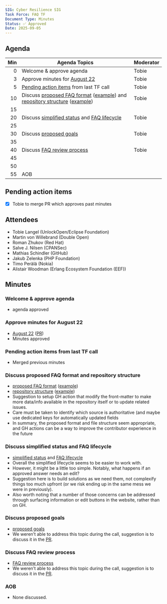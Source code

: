 ```yaml
---
SIG: Cyber Resilience SIG
Task Force: FAQ TF
Document Type: Minutes
Status: ✅ Approved
Date: 2025-09-05
---
```


##  Agenda

| Min | Agenda Topics | Moderator |
| --: | ----- | --- |
|   0 | Welcome & approve agenda | Tobie |
|   3 | Approve minutes for [August 22](./2025-08-22-mom-faq-tf.md) | Tobie |
|   5 | [Pending action items](#pending-action-items) from last TF call | Tobie |
|  10 | Discuss [proposed FAQ format][format] ([example][]) and [repository structure][struct] ([example][struct-example]) | Tobie |
|  15 | | |
|  20 | Discuss [simplified status][status] and [FAQ lifecycle][lifecycle] | Tobie |
|  25 | | |
|  30 | Discuss [proposed goals][goals] | Tobie |
|  35 | | |
|  40 | Discuss [FAQ review process][review] | Tobie |
|  45 | | |
|  50 | | |
|  55 | AOB | |

## Pending action items
- [X] Tobie to merge PR which approves past minutes

## Attendees

* Tobie Langel (UnlockOpen/Eclipse Foundation)  
* Martin von Willebrand (Double Open)  
* Roman Zhukov (Red Hat)  
* Salve J. Nilsen (CPANSec)  
* Mathias Schindler (GitHub)  
* Jakub Zelenka (PHP Foundation)  
* Timo Perälä (Nokia)  
* Alistair Woodman (Erlang Ecosystem Foundation (EEF))

## Minutes

### Welcome & approve agenda

* agenda approved

### Approve minutes for August 22

* [August 22](./2025-08-22-mom-faq-tf.md) ([PR](https://github.com/orcwg/orcwg/pull/171))  
* Minutes approved

### Pending action items from last TF call

* Merged previous minutes

### Discuss proposed FAQ format and repository structure

* [proposed FAQ format][format] ([example][])
* [repository structure][struct] ([example][struct-example])
* Suggestion to setup GH action that modify the front-matter to make more data/info available in the repository itself or to update related issues.  
* Care must be taken to identify which source is authoritative (and maybe use dedicated keys for automatically updated fields  
* In summary, the proposed format and file structure seem appropriate, and GH actions can be a way to improve the contributor experience in the future

### Discuss simplified status and FAQ lifecycle

* [simplified status][status] and [FAQ lifecycle][lifecycle]
* Overall the simplified lifecycle seems to be easier to work with.  
* However, it might be a little too simple. Notably, what happens if an approved answer needs an edit?  
* Suggestion here is to build solutions as we need them, not complexify things too much upfront (or we risk ending up in the same mess we were in previously).  
* Also worth noting that a number of those concerns can be addressed through surfacing information or edit buttons in the website, rather than on GH.

### Discuss proposed goals

* [proposed goals][goals] 
* We weren’t able to address this topic during the call, suggestion is to discuss it in the [PR][].

### Discuss FAQ review process

* [FAQ review process][review]
* We weren’t able to address this topic during the call, suggestion is to discuss it in the [PR][].

### AOB

* None discussed.



[PR]: https://github.com/orcwg/cra-hub/pull/272
[format]: https://github.com/orcwg/cra-hub/blob/tobie-faq-revamp/faq/README.md#file-format
[example]: https://github.com/orcwg/cra-hub/blob/tobie-faq-revamp/faq/cra.md
[struct]: https://github.com/orcwg/cra-hub/blob/tobie-faq-revamp/faq/README.md#format
[struct-example]: https://github.com/orcwg/cra-hub/tree/tobie-faq-revamp/faq
[status]: https://github.com/orcwg/cra-hub/blob/tobie-faq-revamp/faq/README.md#maturity-level
[lifecycle]: https://github.com/orcwg/cra-hub/tree/tobie-faq-revamp/faq/README.md#lifecycle
[review]: https://github.com/orcwg/cra-hub/tree/tobie-faq-revamp/faq/README.md#review
[goals]: https://github.com/orcwg/cra-hub/tree/tobie-faq-revamp/faq/README.md#goals
